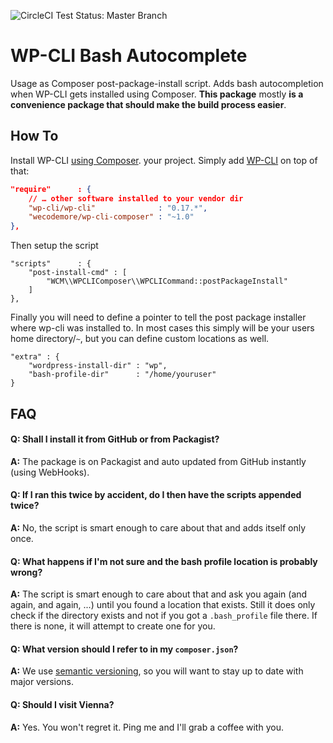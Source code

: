 ![CircleCI Test Status: Master Branch](https://circleci.com/gh/wecodemore/wp-cli-composer/tree/master.svg?style=shield&circle-token=8ed7e3862c3aa5e9b02558be9679cc87881eb59d)

# WP-CLI Bash Autocomplete

Usage as Composer post-package-install script. Adds bash autocompletion when WP-CLI gets installed
using Composer. **This package** mostly **is a convenience package that should make the build process
easier**.

## How To

Install WP-CLI [using Composer](https://github.com/wp-cli/wp-cli/wiki/Alternative-Install-Methods).
your project. Simply add [WP-CLI](wp-cli.org) on top of that:

```json
"require"      : {
	// … other software installed to your vendor dir
	"wp-cli/wp-cli"              : "0.17.*",
	"wecodemore/wp-cli-composer" : "~1.0"
},
```

Then setup the script

```
"scripts"      : {
	"post-install-cmd" : [
		"WCM\\WPCLIComposer\\WPCLICommand::postPackageInstall"
	]
},
```

Finally you will need to define a pointer to tell the post package installer where wp-cli was
installed to. In most cases this simply will be your users home directory/`~`, but you can
define custom locations as well.

```
"extra" : {
	"wordpress-install-dir" : "wp",
	"bash-profile-dir"      : "/home/youruser"
}
```

## FAQ

#### **Q:** Shall I install it from GitHub or from Packagist?

**A:** The package is on Packagist and auto updated from GitHub instantly (using WebHooks).

#### **Q:** If I ran this twice by accident, do I then have the scripts appended twice?

**A:** No, the script is smart enough to care about that and adds itself only once.

#### **Q:** What happens if I'm not sure and the bash profile location is probably wrong?

**A:** The script is smart enough to care about that and ask you again (and again, and again, ...)
until you found a location that exists. Still it does only check if the directory exists and not if
you got a `.bash_profile` file there. If there is none, it will attempt to create one for you.

#### **Q:** What version should I refer to in my `composer.json`?

**A:** We use [semantic versioning](http://semver.org/), so you will want to stay up to date with major versions.

#### **Q:** Should I visit Vienna?

**A:** Yes. You won't regret it. Ping me and I'll grab a coffee with you.